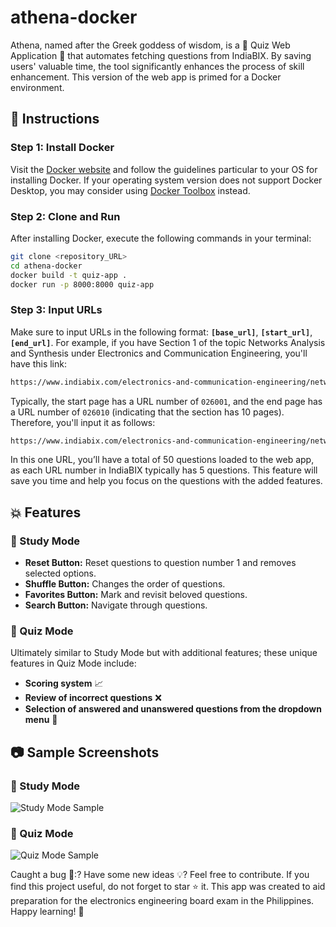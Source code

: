# athena-docker

Athena, named after the Greek goddess of wisdom, is a :star2: Quiz Web Application :star2: that automates fetching questions from IndiaBIX. By saving users' valuable time, the tool significantly enhances the process of skill enhancement. This version of the web app is primed for a Docker environment.

## :pushpin: Instructions

### Step 1: Install Docker

Visit the [Docker website](https://www.docker.com/get-docker/) and follow the guidelines particular to your OS for installing Docker. If your operating system version does not support Docker Desktop, you may consider using [Docker Toolbox](https://docs.docker.com/toolbox/toolbox_install/) instead.

### Step 2: Clone and Run

After installing Docker, execute the following commands in your terminal:

```bash
git clone <repository_URL>
cd athena-docker
docker build -t quiz-app .
docker run -p 8000:8000 quiz-app
```

### Step 3: Input URLs

Make sure to input URLs in the following format: **`[base_url]`**, **`[start_url]`**, **`[end_url]`**. For example, if you have Section 1 of the topic Networks Analysis and Synthesis under Electronics and Communication Engineering, you'll have this link:

```bash
https://www.indiabix.com/electronics-and-communication-engineering/networks-analysis-and-synthesis/026001
```

Typically, the start page has a URL number of `026001`, and the end page has a URL number of `026010` (indicating that the section has 10 pages). Therefore, you'll input it as follows:

```bash
https://www.indiabix.com/electronics-and-communication-engineering/networks-analysis-and-synthesis/, 026001, 026010
```

In this one URL, you’ll have a total of 50 questions loaded to the web app, as each URL number in IndiaBIX typically has 5 questions. This feature will save you time and help you focus on the questions with the added features.

## :boom: Features

### :book: Study Mode

- **Reset Button:** Reset questions to question number 1 and removes selected options.
- **Shuffle Button:** Changes the order of questions.
- **Favorites Button:** Mark and revisit beloved questions.
- **Search Button:** Navigate through questions.

### :bell: Quiz Mode

Ultimately similar to Study Mode but with additional features; these unique features in Quiz Mode include:

- **Scoring system** :chart_with_upwards_trend:
- **Review of incorrect questions** :x:
- **Selection of answered and unanswered questions from the dropdown menu** :arrow_down_small:

## :camera: Sample Screenshots

### :book: Study Mode

![Study Mode Sample](relative/path/to/study_mode_img.jpg?raw=true "Study Mode Sample")

### :bell: Quiz Mode

![Quiz Mode Sample](relative/path/to/quiz_mode_img.jpg?raw=true "Quiz Mode Sample")

Caught a bug 🐞:? Have some new ideas :bulb:? Feel free to contribute. If you find this project useful, do not forget to star :star: it. This app was created to aid preparation for the electronics engineering board exam in the Philippines. Happy learning! :tada:
